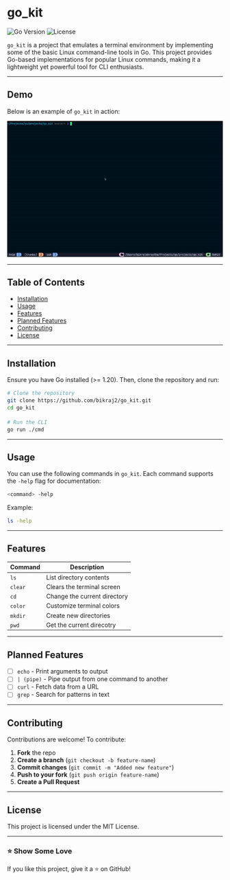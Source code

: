# go_kit

![Go Version](https://img.shields.io/badge/Go-1.20-blue) ![License](https://img.shields.io/badge/License-MIT-green)

`go_kit` is a project that emulates a terminal environment by implementing some of the basic Linux command-line tools in Go. This project provides Go-based implementations for popular Linux commands, making it a lightweight yet powerful tool for CLI enthusiasts.

---

## Demo

Below is an example of `go_kit` in action:

![Alt Text](./assets/go_kit.gif)

---

## Table of Contents
- [Installation](#installation)
- [Usage](#usage)
- [Features](#features)
- [Planned Features](#planned-features)
- [Contributing](#contributing)
- [License](#license)

---

## Installation

Ensure you have Go installed (>= 1.20). Then, clone the repository and run:

```bash
# Clone the repository
git clone https://github.com/bikraj2/go_kit.git
cd go_kit

# Run the CLI
go run ./cmd
```

---

## Usage

You can use the following commands in `go_kit`. Each command supports the `-help` flag for documentation:

```bash
<command> -help
```

Example:

```bash
ls -help
```

---

## Features

| Command | Description                  |
| ------- | ---------------------------- |
| `ls`    | List directory contents      |
| `clear` | Clears the terminal screen   |
| `cd`    | Change the current directory |
| `color` | Customize terminal colors    |
| `mkdir` | Create new directories       |
| `pwd`   | Get the current direcotry|


---

## Planned Features


- [ ] `echo` - Print arguments to output
- [ ] `| (pipe)` - Pipe output from one command to another
- [ ] `curl` - Fetch data from a URL
- [ ] `grep` - Search for patterns in text

---

## Contributing

Contributions are welcome! To contribute:

1. **Fork** the repo
2. **Create a branch** (`git checkout -b feature-name`)
3. **Commit changes** (`git commit -m "Added new feature"`)
4. **Push to your fork** (`git push origin feature-name`)
5. **Create a Pull Request**

---

## License

This project is licensed under the MIT License.

---

### ⭐ Show Some Love

If you like this project, give it a ⭐ on GitHub!
